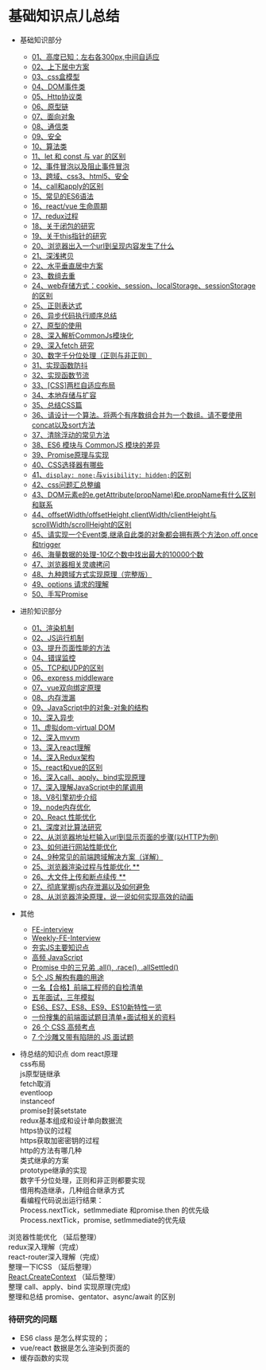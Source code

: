 # 基础知识点儿总结

- 基础知识部分
    - [01、高度已知：左右各300px,中间自适应](./01_01、基础知识部分1-10.md#class01-01)
    - [02、上下居中方案](./01_01、基础知识部分1-10.md#class01-02)
    - [03、css盒模型](./01_01、基础知识部分1-10.md#class01-03)
    - [04、DOM事件类](./01_01、基础知识部分1-10.md#class01-04)
    - [05、Http协议类](./01_01、基础知识部分1-10.md#class01-05)
    - [06、原型链](./01_01、基础知识部分1-10.md#class01-06)
    - [07、面向对象](./01_01、基础知识部分1-10.md#class01-07)
    - [08、通信类](./01_01、基础知识部分1-10.md#class01-08)
    - [09、安全](./01_01、基础知识部分1-10.md#class01-09)
    - [10、算法类](./01_01、基础知识部分1-10.md#class01-10)
    - [11、let 和 const 与 var 的区别](./01_02、基础知识部分11-20.md#class01-11)
    - [12、事件冒泡以及阻止事件冒泡](./01_02、基础知识部分11-20.md#class01-12)
    - [13、跨域、css3、html5、安全](./01_02、基础知识部分11-20.md#class01-13)
    - [14、call和apply的区别](./01_02、基础知识部分11-20.md#class01-14)
    - [15、常见的ES6语法](./01_02、基础知识部分11-20.md#class01-15)
    - [16、react/vue  生命周期](./01_02、基础知识部分11-20.md#class01-16)
    - [17、redux过程](./01_02、基础知识部分11-20.md#class01-17)
    - [18、关于闭包的研究](./01_02、基础知识部分11-20.md#class01-18)
    - [19、关于this指针的研究](./01_02、基础知识部分11-20.md#class01-19)
    - [20、浏览器出入一个url到呈现内容发生了什么](./01_02、基础知识部分11-20.md#class01-20)
    - [21、深浅拷贝](./01_03、基础知识部分21-30.md#class01-21)
    - [22、水平垂直居中方案](./01_03、基础知识部分21-30.md#class01-22)
    - [23、数组去重](./01_03、基础知识部分21-30.md#class01-23)
    - [24、web存储方式：cookie、session、localStorage、sessionStorage的区别](./01_03、基础知识部分21-30.md#class01-24)
    - [25、正则表达式](./01_03、基础知识部分21-30.md#class01-25)
    - [26、异步代码执行顺序总结](./01_03、基础知识部分21-30.md#class01-26)
    - [27、原型的使用](./01_03、基础知识部分21-30.md#class01-27)
    - [28、深入解析CommonJs模块化](./01_03、基础知识部分21-30.md#class01-28)
    - [29、深入fetch 研究](./01_03、基础知识部分21-30.md#class01-29)
    - [30、数字千分位处理（正则与非正则）](./01_03、基础知识部分21-30.md#class01-30)
    - [31、实现函数防抖](./01_04、基础知识部分31-40.md#class01-31)
    - [32、实现函数节流](./01_04、基础知识部分31-40.md#class01-32)
    - [33、[CSS]两栏自适应布局](./01_04、基础知识部分31-40.md#class01-33)
    - [34、本地存储与扩容](./01_04、基础知识部分31-40.md#class01-34)
    - [35、总结CSS篇](./01_04、基础知识部分31-40.md#class01-35)
    - [36、请设计一个算法。将两个有序数组合并为一个数组。请不要使用concat以及sort方法](./01_04、基础知识部分31-40.md#class01-36)
    - [37、清除浮动的常见方法](./01_04、基础知识部分31-40.md#class01-37)
    - [38、ES6 模块与 CommonJS 模块的差异](./01_04、基础知识部分31-40.md#class01-38)
    - [39、Promise原理与实现](./01_04、基础知识部分31-40.md#class01-39)
    - [40、CSS选择器有哪些](./01_04、基础知识部分31-40.md#class01-40)
    - [41、`display: none;`与`visibility: hidden;`的区别](./01_05、基础知识部分41-50.md#class01-41)
    - [42、css问题汇总整编](./01_05、基础知识部分41-50.md#class01-42)
    - [43、DOM元素e的e.getAttribute(propName)和e.propName有什么区别和联系](./01_05、基础知识部分41-50.md#class01-43)
    - [44、offsetWidth/offsetHeight,clientWidth/clientHeight与scrollWidth/scrollHeight的区别](./01_05、基础知识部分41-50.md#class01-44)
    - [45、请实现一个Event类,继承自此类的对象都会拥有两个方法on,off,once和trigger](./01_05、基础知识部分41-50.md#class01-45)
    - [46、海量数据的处理-10亿个数中找出最大的10000个数](./01_05、基础知识部分41-50.md#class01-46)
    - [47、浏览器相关灵魂拷问](./01_47、浏览器相关灵魂拷问.md)
    - [48、九种跨域方式实现原理（完整版）](https://juejin.im/post/5c23993de51d457b8c1f4ee1)
    - [49、options 请求的理解](https://juejin.im/post/5edef7b2e51d45784213ca24)
    - [50、手写Promise](https://juejin.im/post/5ea39ea251882573b86fadbe)
    
    
- 进阶知识部分
    - [01、渲染机制](./02_01、进阶知识部分1-10.md#class02-01)
    - [02、JS运行机制](./02_01、进阶知识部分1-10.md#class02-02)
    - [03、提升页面性能的方法](./02_01、进阶知识部分1-10.md#class02-03)
    - [04、错误监控](./02_01、进阶知识部分1-10.md#class02-04)
    - [05、TCP和UDP的区别](./02_01、进阶知识部分1-10.md#class02-05)
    - [06、express middleware](./02_01、进阶知识部分1-10.md#class02-06)
    - [07、vue双向绑定原理](./02_01、进阶知识部分1-10.md#class02-07)
    - [08、内存泄漏](./02_01、进阶知识部分1-10.md#class02-08)
    - [09、JavaScript中的对象-对象的结构](./02_01、进阶知识部分1-10.md#class02-09)
    - [10、深入异步](./02_01、进阶知识部分1-10.md#class02-10)
    - [11、虚拟dom-virtual DOM](./02_02、进阶知识部分11-20.md#class02-11)
    - [12、深入mvvm](./02_02、进阶知识部分11-20.md#class02-12)
    - [13、深入react理解](./02_02、进阶知识部分11-20.md#class02-13)
    - [14、深入Redux架构](./02_02、进阶知识部分11-20.md#class02-14)
    - [15、react和vue的区别](./02_02、进阶知识部分11-20.md#class02-15)
    - [16、深入call、apply、bind实现原理](./02_02、进阶知识部分11-20.md#class02-16)
    - [17、深入理解JavaScript中的尾调用](./02_02、进阶知识部分11-20.md#class02-17)
    - [18、V8引擎初步介绍](./02_02、进阶知识部分11-20.md#class02-18)
    - [19、node内存优化](./02_02、进阶知识部分11-20.md#class02-19)
    - [20、React 性能优化](./02_02、进阶知识部分11-20.md#class02-20)
    - [21、深度对比算法研究](./02_03、进阶知识部分21-30.md#class02-21)
    - [22、从浏览器地址栏输入url到显示页面的步骤(以HTTP为例)](./02_03、进阶知识部分21-30.md#class02-22)
    - [23、如何进行网站性能优化](./02_03、进阶知识部分21-30.md#class02-23)
    - [24、9种常见的前端跨域解决方案（详解）](./02_03、进阶知识部分21-30.md#class02-24)
    - [25、浏览器渲染过程与性能优化 **](https://juejin.im/collection/5bab019fe51d452fa9ee45e2)
    - [26、大文件上传和断点续传 **](https://juejin.im/post/5dff8a26e51d4558105420ed)
    - [27、彻底掌握js内存泄漏以及如何避免](https://juejin.im/post/5d5664ebf265da03f3334f13)
    - [28、从浏览器渲染原理，说一说如何实现高效的动画](https://juejin.im/post/5d2491ba6fb9a07ecf724b69)
    
    
- 其他
    - [FE-interview](https://github.com/qiu-deqing/FE-interview)
    - [Weekly-FE-Interview](https://github.com/airuikun/Weekly-FE-Interview)
    - [夯实JS主要知识点](https://juejin.im/post/5d54e78be51d4561b072dce6#6)
    - [高频 JavaScript](https://juejin.im/post/5d51e16d6fb9a06ae17d6bbc#heading-14)
    - [Promise 中的三兄弟 .all(), .race(), .allSettled()](https://juejin.im/post/5d534ff16fb9a06b1027209c)
    - [5个 JS 解构有趣的用途](https://juejin.im/post/5d5f29dde51d456216553519)
    - [一名【合格】前端工程师的自检清单](https://juejin.im/post/5cc1da82f265da036023b628)
    - [五年面试，三年模拟](https://juejin.im/post/5ca0425e51882567ce181037)
    - [ES6、ES7、ES8、ES9、ES10新特性一览](https://juejin.im/post/5ca2e1935188254416288eb2)
    - [一份搜集的前端面试题目清单+面试相关的资料](https://github.com/pwstrick/daily)
    - [26 个 CSS 高频考点](https://juejin.im/post/5e8fb5b16fb9a03c464934a8)
    - [7 个沙雕又带有陷阱的 JS 面试题](https://juejin.im/post/6844903974374473736)
    
    
    
    
- 待总结的知识点
dom react原理                                              
css布局                                            
js原型链继承                                          
fetch取消                                          
eventloop                                            
instanceof                                           
promise封装setstate                                            
redux基本组成和设计单向数据流                                            
https协议的过程                                           
https获取加密密钥的过程                                           
http的方法有哪几种                                          
类式继承的方案                                          
prototype继承的实现                                           
数字千分位处理，正则和非正则都要实现                                           
借用构造继承，几种组合继承方式                                          
看编程代码说出运行结果：                                             
Process.nextTick，setImmediate 和promise.then 的优先级                                             
Process.nextTick，promise, setImmediate的优先级                                           


浏览器性能优化 （延后整理）                        
redux深入理解（完成）                               
react-router深入理解（完成）                                        
整理一下ICSS （延后整理）                   
[React.CreateContext](https://blog.csdn.net/weixin_33768153/article/details/82668110) （延后整理）                    
整理 call、apply、bind 实现原理(完成)                                         
整理和总结 promise、gentator、async/await 的区别                          

### 待研究的问题
- ES6 class 是怎么样实现的；
- vue/react 数据是怎么渲染到页面的                           
- 缓存函数的实现






